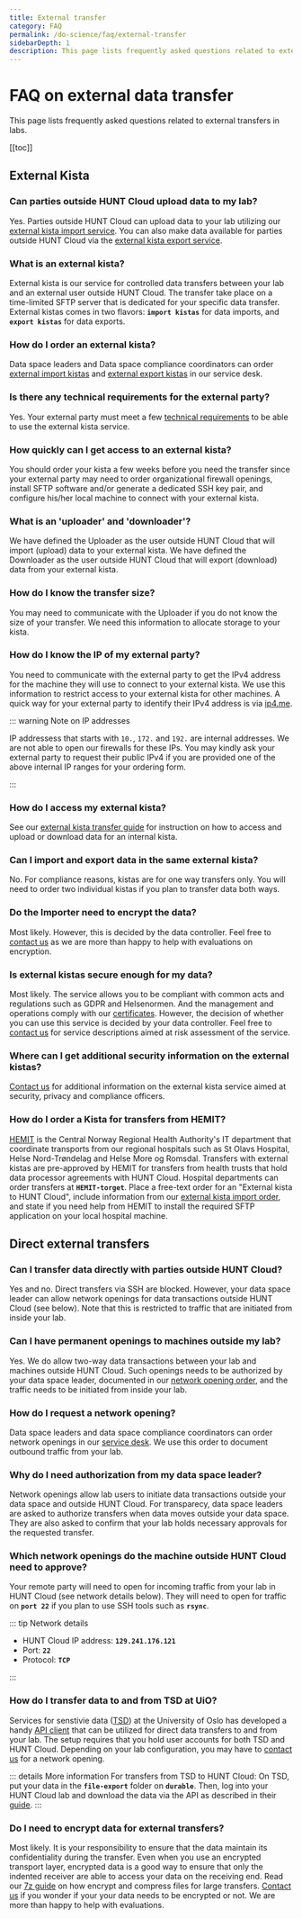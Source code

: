 ```yaml
---
title: External transfer
category: FAQ
permalink: /do-science/faq/external-transfer
sidebarDepth: 1
description: This page lists frequently asked questions related to external transfers in labs.
---
```


# FAQ on external data transfer

This page lists frequently asked questions related to external transfers in labs.

[[toc]]


## External Kista

### Can parties outside HUNT Cloud upload data to my lab?

Yes. Parties outside HUNT Cloud can upload data to your lab utilizing our [external kista import service](/service-desk/data-space-orders/#external-import-kista). You can also make data available for parties outside HUNT Cloud via the [external kista export service](/service-desk/data-space-orders/#external-export-kista).

### What is an external kista?

External kista is our service for controlled data transfers between your lab and an external user outside HUNT Cloud. The transfer take place on a time-limited SFTP server that is dedicated for your specific data transfer. External kistas comes in two flavors: **`import kistas`** for data imports, and **`export kistas`** for data exports.

### How do I order an external kista?

Data space leaders and Data space compliance coordinators can order [external import kistas](/service-desk/data-space-orders/#external-import-kista) and [external export kistas](/service-desk/data-space-orders/#external-export-kista) in our service desk.

### Is there any technical requirements for the external party? 

Yes. Your external party must meet a few [technical requirements](/data-transfers/external-kista) to be able to use the external kista service.


### How quickly can I get access to an external kista?

You should order your kista a few weeks before you need the transfer since your external party may need to order organizational firewall openings, install SFTP software and/or generate a dedicated SSH key pair, and configure his/her local machine to connect with your external kista.

### What is an 'uploader' and 'downloader'?

We have defined the Uploader as the user outside HUNT Cloud that will import (upload) data to your external kista. We have defined the Downloader as the user outside HUNT Cloud that will export (download) data from your external kista.

### How do I know the transfer size?

You may need to communicate with the Uploader if you do not know the size of your transfer. We need this information to allocate storage to your kista.

### How do I know the IP of my external party?

You need to communicate with the external party to get the IPv4 address for the machine they will use to connect to your external kista. We use this information to restrict access to your external kista for other machines. A quick way for your external party to identify their IPv4 address is via [ip4.me](http://ip4.me/).

::: warning Note on IP addresses

IP addressess that starts with `10.`, `172.` and `192.` are internal addresses. We are not able to open our firewalls for these IPs. You may kindly ask your external party to request their public IPv4 if you are provided one of the above internal IP ranges for your ordering form.

::: 

### How do I access my external kista?

See our [external kista transfer guide](/data-transfers/external-kista/#for-external-users) for instruction on how to access and upload or download data for an internal kista.

### Can I import and export data in the same external kista?

No. For compliance reasons, kistas are for one way transfers only. You will need to order two individual kistas if you plan to transfer data both ways.

### Do the Importer need to encrypt the data?

Most likely. However, this is decided by the data controller. Feel free to [contact us](/contact) as we are more than happy to help with evaluations on encryption.

### Is external kistas secure enough for my data?

Most likely. The service allows you to be compliant with common acts and regulations such as GDPR and Helsenormen. And the management and operations comply with our [certificates](/about/certificates/). However, the decision of whether you can use this service is decided by your data controller. Feel free to [contact us](/contact) for service descriptions aimed at risk assessment of the service. 

### Where can I get additional security information on the external kistas?

[Contact us](/contact) for additional information on the external kista service aimed at security, privacy and compliance officers.

### How do I order a Kista for transfers from HEMIT?

[HEMIT](https://hemit.no/) is the Central Norway Regional Health Authority's IT department that coordinate transports from our regional hospitals such as St Olavs Hospital, Helse Nord-Trøndelag and Helse More og Romsdal. Transfers with external kistas are pre-approved by HEMIT for transfers from health trusts that hold data processor agreements with HUNT Cloud. Hospital departments can order transfers at **`HEMIT-torget`**. Place a free-text order for an "External kista to HUNT Cloud", include information from our [external kista import order](/agreements/downloads), and state if you need help from HEMIT to install the required SFTP application on your local hospital machine.


## Direct external transfers

### Can I transfer data directly with parties outside HUNT Cloud?

Yes and no. Direct transfers via SSH are blocked. However, your data space leader can allow network openings for data transactions outside HUNT Cloud (see below). Note that this is restricted to traffic that are initiated from inside your lab.

### Can I have permanent openings to machines outside my lab?

Yes. We do allow two-way data transactions between your lab and machines outside HUNT Cloud. Such openings needs to be authorized by your data space leader, documented in our [network opening order](/agreements/downloads/#network-opening-order), and the traffic needs to be initiated from inside your lab.

### How do I request a network opening?

Data space leaders and data space compliance coordinators can order network openings in our [service desk](/service-desk/data-space-orders/#network-opening). We use this order to document outbound traffic from your lab.

### Why do I need authorization from my data space leader? 

Network openings allow lab users to initiate data transactions outside your data space and outside HUNT Cloud. For transparecy, data space leaders are asked to authorize transfers when data moves outside your data space. They are also asked to confirm that your lab holds necessary approvals for the requested transfer.

### Which network openings do the machine outside HUNT Cloud need to approve?

Your remote party will need to open for incoming traffic from your lab in HUNT Cloud (see network details below). They will need to open for traffic on **`port 22`** if you plan to use SSH tools such as **`rsync`**.

::: tip Network details

- HUNT Cloud IP address: **`129.241.176.121`**
- Port: **`22`**
- Protocol: **`TCP`**

:::

### How do I transfer data to and from TSD at UiO?

Services for senstivie data ([TSD](https://www.uio.no/english/services/it/research/sensitive-data/)) at the University of Oslo has developed a handy [API client](https://github.com/unioslo/tsd-api-client) that can be utilized for direct data transfers to and from your lab. The setup requires that you hold user accounts for both TSD and HUNT Cloud. Depending on your lab configuration, you may have to [contact us](/contact) for a network opening.

::: details More information
For transfers from TSD to HUNT Cloud: On TSD, put your data in the **`file-export`** folder on **`durable`**. Then, log into your HUNT Cloud lab and download the data via the API as described in their [guide](https://github.com/unioslo/tsd-api-client).
:::

### Do I need to encrypt data for external transfers?

Most likely. It is your responsibility to ensure that the data maintain its confidentiality during the transfer. Even when you use an encrypted transport layer, encrypted data is a good way to ensure that only the indented receiver are able to access your data on the receiving end. Read our [7z guide](/do-science/transfer/7z/#install-the-software) on how encrypt and compress files for large transfers. [Contact us](/contact) if you wonder if your your data needs to be encrypted or not. We are more than happy to help with evaluations.
